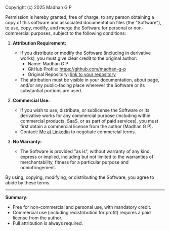 Copyright (c) 2025 Madhan G P

Permission is hereby granted, free of charge, to any person obtaining a copy of this software and associated documentation files (the "Software"), to use, copy, modify, and merge the Software for personal or non-commercial purposes, subject to the following conditions:

1. **Attribution Requirement:**  
   - If you distribute or modify the Software (including in derivative works), you must give clear credit to the original author:  
     - Name: Madhan G P  
     - GitHub Profile: https://github.com/madhan-g-p  
     - Original Repository: [link to your repository](https://github.com/madhan-g-p/sequelize-xtra-cli)  
   - The attribution must be visible in your documentation, about page, and/or any public-facing place wherever the Software or its substantial portions are used.

2. **Commercial Use:**  
   - If you wish to use, distribute, or sublicense the Software or its derivative works for any commercial purpose (including within commercial products, SaaS, or as part of paid services), you must first obtain a commercial license from the author (Madhan G P).  
   - Contact: [Me at Linkedin](https://in.linkedin.com/in/madhana-gopal) to negotiate commercial terms.

3. **No Warranty:**  
   - The Software is provided "as is", without warranty of any kind, express or implied, including but not limited to the warranties of merchantability, fitness for a particular purpose and noninfringement.

By using, copying, modifying, or distributing the Software, you agree to abide by these terms.

---

**Summary:**  
- Free for non-commercial and personal use, with mandatory credit.
- Commercial use (including redistribution for profit) requires a paid license from the author.
- Full attribution is always required.

